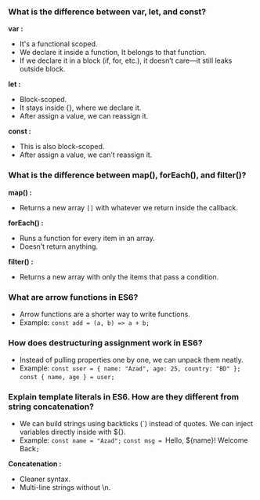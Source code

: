 ### What is the difference between **var, let, and const**?
**var :**
- It's a functional scoped.
- We declare it inside a function, It belongs to that function.
- If we declare it in a block (if, for, etc.), it doesn’t care—it still leaks outside block.

**let :**
- Block-scoped.
- It stays inside {}, where we declare it.
- After assign a value, we can reassign it.

**const :**
- This is also block-scoped.
- After assign a value, we can’t reassign it.

### What is the difference between **map(), forEach(), and filter()**?
**map() :**
- Returns a new array `[]` with whatever we return inside the callback.

**forEach() :**
- Runs a function for every item in an array.
- Doesn’t return anything.

**filter() :**
- Returns a new array with only the items that pass a condition.

### What are arrow functions in **ES6**?
- Arrow functions are a shorter way to write functions.
- Example: `const add = (a, b) => a + b;`

### How does destructuring assignment work in **ES6**?
- Instead of pulling properties one by one, we can unpack them neatly.
- Example:
`const user = { name: "Azad", age: 25, country: "BD" };`
`const { name, age } = user;`

### Explain template literals in **ES6**. How are they different from string concatenation?
- We can build strings using backticks (`) instead of quotes. We can inject variables directly inside with ${}.
- Example:
`const name = "Azad";`
`const msg = `Hello, ${name}! Welcome Back`;`

**Concatenation :**
- Cleaner syntax.
- Multi-line strings without \n.
